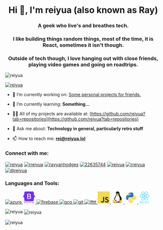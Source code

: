 <h1 align="center">Hi 👋, I'm reiyua (also known as Ray)</h1>
<h3 align="center">A geek who live's and breathes tech.</h3>
<h3 align ="center"> I like building things random things, most of the time, it is React, sometimes it isn't though.</h3>
<h3 align ="center"> Outside of tech though, I love hanging out with close friends, playing video games and going on roadtrips.</h3>

<p align="left"> <img src="https://komarev.com/ghpvc/?username=reiyua&label=Profile%20views&color=0e75b6&style=flat" alt="reiyua" /> </p>

<p align="left"> <a href="https://github.com/ryo-ma/github-profile-trophy"><img src="https://github-profile-trophy.vercel.app/?username=reiyua" alt="reiyua" /></a> </p>

- 🔭 I’m currently working on: [Some personal projects for friends.](https://github.com/reiyua?tab=repositories)

- 🌱 I’m currently learning: **Something...**

- 👨‍💻 All of my projects are available at: [https://github.com/reiyua?tab=repositories](https://github.com/reiyua?tab=repositories)

- 💬 Ask me about: **Technology in general, particularly retro stuff**

- 📫 How to reach me: **rei@reiyua.lol**

<h3 align="left">Connect with me:</h3>
<p align="left">
<a href="https://codepen.io/reiyua" target="blank"><img align="center" src="https://raw.githubusercontent.com/rahuldkjain/github-profile-readme-generator/master/src/images/icons/Social/codepen.svg" alt="reiyua" height="30" width="40" /></a>
<a href="https://twitter.com/rreiyua" target="blank"><img align="center" src="https://raw.githubusercontent.com/rahuldkjain/github-profile-readme-generator/master/src/images/icons/Social/twitter.svg" alt="rreiyua" height="30" width="40" /></a>
<a href="https://linkedin.com/in/rayyanhodges" target="blank"><img align="center" src="https://raw.githubusercontent.com/rahuldkjain/github-profile-readme-generator/master/src/images/icons/Social/linked-in-alt.svg" alt="rayyanhodges" height="30" width="40" /></a>
<a href="https://stackoverflow.com/users/22635744" target="blank"><img align="center" src="https://raw.githubusercontent.com/rahuldkjain/github-profile-readme-generator/master/src/images/icons/Social/stack-overflow.svg" alt="22635744" height="30" width="40" /></a>
<a href="https://codesandbox.io/u/reiyua" target="blank"><img align="center" src="https://raw.githubusercontent.com/rahuldkjain/github-profile-readme-generator/master/src/images/icons/Social/codesandbox.svg" alt="reiyua" height="30" width="40" /></a>
<a href="https://instagram.com/rreiyua" target="blank"><img align="center" src="https://raw.githubusercontent.com/rahuldkjain/github-profile-readme-generator/master/src/images/icons/Social/instagram.svg" alt="rreiyua" height="30" width="40" /></a>
<a href="https://www.youtube.com/c/@reiyua" target="blank"><img align="center" src="https://raw.githubusercontent.com/rahuldkjain/github-profile-readme-generator/master/src/images/icons/Social/youtube.svg" alt="@reiyua" height="30" width="40" /></a>
</p>

<h3 align="left">Languages and Tools:</h3>
<p align="left"> <a href="https://azure.microsoft.com/en-au/" target="_blank" rel="noreferrer"> <img src="https://www.vectorlogo.zone/logos/microsoft_azure/microsoft_azure-icon.svg" alt="azure" width="40" height="40"/> </a> <a href="https://getbootstrap.com" target="_blank" rel="noreferrer"> <img src="https://raw.githubusercontent.com/devicons/devicon/master/icons/bootstrap/bootstrap-plain-wordmark.svg" alt="bootstrap" width="40" height="40"/> </a> <a href="https://firebase.google.com/" target="_blank" rel="noreferrer"> <img src="https://www.vectorlogo.zone/logos/firebase/firebase-icon.svg" alt="firebase" width="40" height="40"/> </a> <a href="https://cloud.google.com" target="_blank" rel="noreferrer"> <img src="https://www.vectorlogo.zone/logos/google_cloud/google_cloud-icon.svg" alt="gcp" width="40" height="40"/> </a> <a href="https://git-scm.com/" target="_blank" rel="noreferrer"> <img src="https://www.vectorlogo.zone/logos/git-scm/git-scm-icon.svg" alt="git" width="40" height="40"/> </a> <a href="https://ifttt.com/" target="_blank" rel="noreferrer"> <img src="https://www.vectorlogo.zone/logos/ifttt/ifttt-ar21.svg" alt="ifttt" width="40" height="40"/> </a> <a href="https://developer.mozilla.org/en-US/docs/Web/JavaScript" target="_blank" rel="noreferrer"> <img src="https://raw.githubusercontent.com/devicons/devicon/master/icons/javascript/javascript-original.svg" alt="javascript" width="40" height="40"/> </a> <a href="https://www.linux.org/" target="_blank" rel="noreferrer"> <img src="https://raw.githubusercontent.com/devicons/devicon/master/icons/linux/linux-original.svg" alt="linux" width="40" height="40"/> </a> <a href="https://www.python.org" target="_blank" rel="noreferrer"> <img src="https://raw.githubusercontent.com/devicons/devicon/master/icons/python/python-original.svg" alt="python" width="40" height="40"/> </a> <a href="https://react.dev/" target="_blank" rel="noreferrer"> <img src="https://raw.githubusercontent.com/devicons/devicon/master/icons/react/react-original-wordmark.svg" alt="react" width="40" height="40"/> </a> </p>

<p><img align="left" src="https://github-readme-stats.vercel.app/api/top-langs?username=reiyua&show_icons=true&locale=en&layout=compact" alt="reiyua" /></p>

<p>&nbsp;<img align="center" src="https://github-readme-stats.vercel.app/api?username=reiyua&show_icons=true&locale=en" alt="reiyua" /></p>

<p><img align="center" src="https://github-readme-streak-stats.herokuapp.com/?user=reiyua&" alt="reiyua" /></p>

